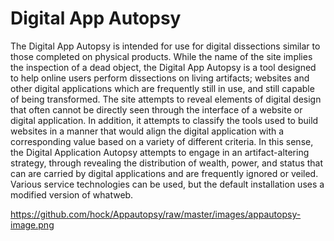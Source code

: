 # Digital App Autopsy
The Digital App Autopsy is intended for use for digital dissections similar to those completed on physical products. While the name of the site implies the inspection of a dead object, the Digital App Autopsy is a tool designed to help online users perform dissections on living artifacts; websites and other digital applications which are frequently still in use, and still capable of being transformed. The site attempts to reveal elements of digital design that often cannot be directly seen through the interface of a website or digital application. In addition, it attempts to classify the tools used to build websites in a manner that would align the digital application with a corresponding value based on a variety of different criteria. In this sense, the Digital Application Autopsy attempts to engage in an artifact-altering strategy, through revealing the distribution of wealth, power, and status that can are carried by digital applications and are frequently ignored or veiled. Various service technologies can be used, but the default installation uses a modified version of whatweb.

https://github.com/hock/Appautopsy/raw/master/images/appautopsy-image.png
